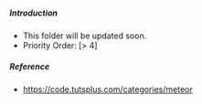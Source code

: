 ##### Introduction
- This folder will be updated soon. 
- Priority Order: [> 4]

##### Reference
- https://code.tutsplus.com/categories/meteor
